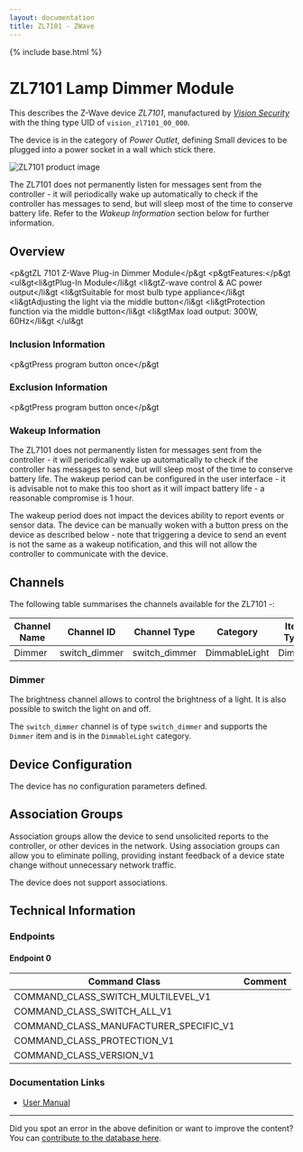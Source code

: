 ```yaml
---
layout: documentation
title: ZL7101 - ZWave
---
```


{% include base.html %}

# ZL7101 Lamp Dimmer Module
This describes the Z-Wave device *ZL7101*, manufactured by *[Vision Security](http://www.visionsecurity.com.tw/)* with the thing type UID of ```vision_zl7101_00_000```.

The device is in the category of *Power Outlet*, defining Small devices to be plugged into a power socket in a wall which stick there.

![ZL7101 product image](https://opensmarthouse.org/zwavedatabase/371/image/)


The ZL7101 does not permanently listen for messages sent from the controller - it will periodically wake up automatically to check if the controller has messages to send, but will sleep most of the time to conserve battery life. Refer to the *Wakeup Information* section below for further information.

## Overview

<p&gtZL 7101 Z-Wave Plug-in Dimmer Module</p&gt <p&gtFeatures:</p&gt <ul&gt<li&gtPlug-In Module</li&gt <li&gtZ-wave control & AC power output</li&gt <li&gtSuitable for most bulb type appliance</li&gt <li&gtAdjusting the light via the middle button</li&gt <li&gtProtection function via the middle button</li&gt <li&gtMax load output: 300W, 60Hz</li&gt </ul&gt

### Inclusion Information

<p&gtPress program button once</p&gt

### Exclusion Information

<p&gtPress program button once</p&gt

### Wakeup Information

The ZL7101 does not permanently listen for messages sent from the controller - it will periodically wake up automatically to check if the controller has messages to send, but will sleep most of the time to conserve battery life. The wakeup period can be configured in the user interface - it is advisable not to make this too short as it will impact battery life - a reasonable compromise is 1 hour.

The wakeup period does not impact the devices ability to report events or sensor data. The device can be manually woken with a button press on the device as described below - note that triggering a device to send an event is not the same as a wakeup notification, and this will not allow the controller to communicate with the device.

## Channels

The following table summarises the channels available for the ZL7101 -:

| Channel Name | Channel ID | Channel Type | Category | Item Type |
|--------------|------------|--------------|----------|-----------|
| Dimmer | switch_dimmer | switch_dimmer | DimmableLight | Dimmer | 

### Dimmer
The brightness channel allows to control the brightness of a light.
            It is also possible to switch the light on and off.

The ```switch_dimmer``` channel is of type ```switch_dimmer``` and supports the ```Dimmer``` item and is in the ```DimmableLight``` category.



## Device Configuration

The device has no configuration parameters defined.

## Association Groups

Association groups allow the device to send unsolicited reports to the controller, or other devices in the network. Using association groups can allow you to eliminate polling, providing instant feedback of a device state change without unnecessary network traffic.

The device does not support associations.
## Technical Information

### Endpoints

#### Endpoint 0

| Command Class | Comment |
|---------------|---------|
| COMMAND_CLASS_SWITCH_MULTILEVEL_V1| |
| COMMAND_CLASS_SWITCH_ALL_V1| |
| COMMAND_CLASS_MANUFACTURER_SPECIFIC_V1| |
| COMMAND_CLASS_PROTECTION_V1| |
| COMMAND_CLASS_VERSION_V1| |

### Documentation Links

* [User Manual](https://opensmarthouse.org/zwavedatabase/371/ZL-7101-7201-Lighting-Module-Manual.pdf)

---

Did you spot an error in the above definition or want to improve the content?
You can [contribute to the database here](https://opensmarthouse.org/zwavedatabase/371).
